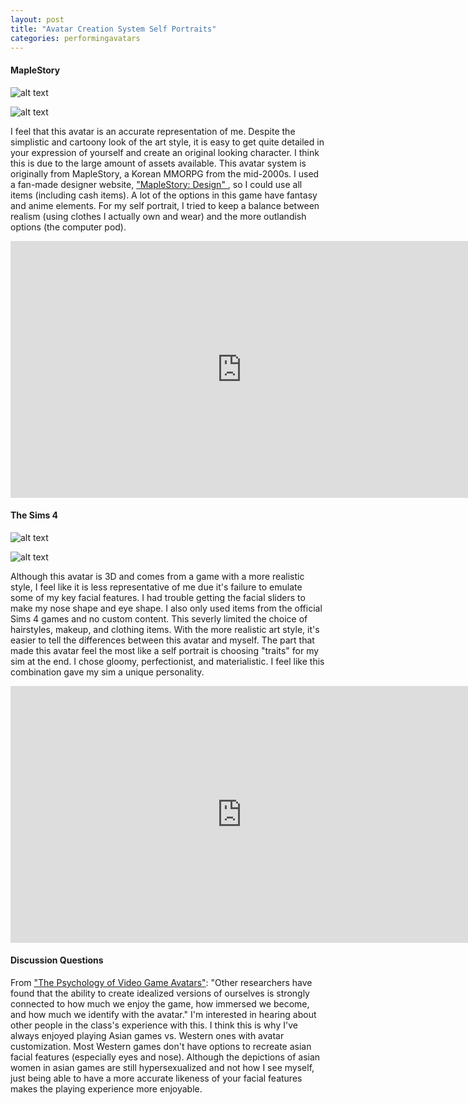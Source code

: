 ```yaml
---
layout: post
title: "Avatar Creation System Self Portraits"
categories: performingavatars
---
```


#### MapleStory ####
![alt text](https://raw.githubusercontent.com/jirrian/jirrian.github.io/master/images/performingavatars/week1/maplestory_avatar.png)

![alt text](https://raw.githubusercontent.com/jirrian/jirrian.github.io/master/images/performingavatars/week1/maplestory_avatar2.png)

I feel that this avatar is an accurate representation of me. Despite the simplistic and cartoony look of the art style, it is easy to get quite detailed in your expression of yourself and create an original looking character. I think this is due to the large amount of assets available. This avatar system is originally from MapleStory, a Korean MMORPG from the mid-2000s. I used a fan-made designer website, ["MapleStory: Design"  ](https://maplestory.design/), so I could use all items (including cash items). A lot of the options in this game have fantasy and anime elements. For my self portrait, I tried to keep a balance between realism (using clothes I actually own and wear) and the more outlandish options (the computer pod).

<iframe width="739" height="411" src="https://www.youtube.com/embed/_RDT7PRczJA" frameborder="0" allow="autoplay; encrypted-media" allowfullscreen></iframe>

#### The Sims 4 ####
![alt text](https://raw.githubusercontent.com/jirrian/jirrian.github.io/master/images/performingavatars/week1/sims41.png)

![alt text](https://raw.githubusercontent.com/jirrian/jirrian.github.io/master/images/performingavatars/week1/sims42.png)

Although this avatar is 3D and comes from a game with a more realistic style, I feel like it is less representative of me due it's failure to emulate some of my key facial features. I had trouble getting the facial sliders to make my nose shape and eye shape. I also only used items from the official Sims 4 games and no custom content. This severly limited the choice of hairstyles, makeup, and clothing items. With the more realistic art style, it's easier to tell the differences between this avatar and myself. The part that made this avatar feel the most like a self portrait is choosing "traits" for my sim at the end. I chose gloomy, perfectionist, and materialistic. I feel like this combination gave my sim a unique personality.

<iframe width="739" height="411" src="https://www.youtube.com/embed/KC5qFd4J90w" frameborder="0" allow="autoplay; encrypted-media" allowfullscreen></iframe>

#### Discussion Questions ####
From ["The Psychology of Video Game Avatars"](http://www.psychologyofgames.com/2013/11/the-psychology-of-video-game-avatars/): "Other researchers have found that the ability to create idealized versions of ourselves is strongly connected to how much we enjoy the game, how immersed we become, and how much we identify with the avatar."
I'm interested in hearing about other people in the class's experience with this. I think this is why I've always enjoyed playing Asian games vs. Western ones with avatar customization. Most Western games don't have options to recreate asian facial features (especially eyes and nose). Although the depictions of asian women in asian games are still hypersexualized and not how I see myself, just being able to have a more accurate likeness of your facial features makes the playing experience more enjoyable.
